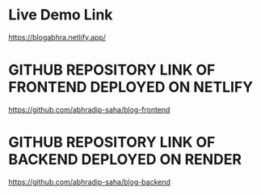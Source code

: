 # Live Demo Link
https://blogabhra.netlify.app/

# GITHUB REPOSITORY LINK OF FRONTEND DEPLOYED ON NETLIFY
https://github.com/abhradip-saha/blog-frontend

# GITHUB REPOSITORY LINK OF BACKEND DEPLOYED ON RENDER
https://github.com/abhradip-saha/blog-backend

